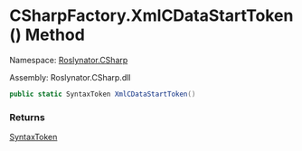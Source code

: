 # CSharpFactory\.XmlCDataStartToken\(\) Method

Namespace: [Roslynator.CSharp](../../README.md)

Assembly: Roslynator\.CSharp\.dll

```csharp
public static SyntaxToken XmlCDataStartToken()
```

### Returns

[SyntaxToken](https://docs.microsoft.com/en-us/dotnet/api/microsoft.codeanalysis.syntaxtoken)


